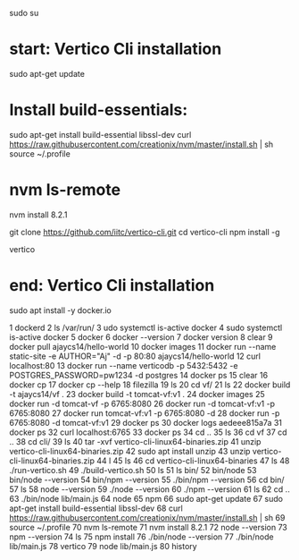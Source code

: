 sudo su
# start: Vertico Cli installation 
sudo apt-get update
# Install build-essentials:

sudo apt-get install build-essential libssl-dev
curl https://raw.githubusercontent.com/creationix/nvm/master/install.sh | sh
source ~/.profile
# nvm ls-remote
nvm install 8.2.1

git clone https://github.com/iitc/vertico-cli.git
cd vertico-cli
npm install -g

vertico

# end: Vertico Cli installation


sudo apt install -y docker.io



  1  dockerd
    2  ls /var/run/
    3  udo systemctl is-active docker
    4  sudo systemctl is-active docker
    5  docker
    6  docker --version
    7  docker version
    8  clear
    9  docker pull ajaycs14/hello-world
   10  docker images
   11  docker run --name static-site -e AUTHOR="Aj" -d -p 80:80 ajaycs14/hello-world
   12  curl localhost:80
   13  docker run --name verticodb -p 5432:5432 -e POSTGRES_PASSWORD=pw1234 -d postgres
   14  docker ps
   15  clear
   16  docker cp
   17  docker cp --help
   18  filezilla
   19  ls
   20  cd vf/
   21  ls
   22  docker build -t ajaycs14/vf .
   23  docker build -t tomcat-vf:v1 .
   24  docker images
   25  docker run -d tomcat-vf -p 6765:8080
   26  docker run -d tomcat-vf:v1 -p 6765:8080
   27  docker run tomcat-vf:v1 -p 6765:8080  -d
   28  docker run  -p 6765:8080  -d tomcat-vf:v1
   29  docker ps
   30  docker logs aedeee815a7a
   31  docker ps
   32  curl localhost:6765
   33  docker ps
   34  cd ..
   35  ls
   36  cd vf
   37  cd ..
   38  cd cli/
   39  ls
   40  tar -xvf vertico-cli-linux64-binaries.zip
   41  unzip vertico-cli-linux64-binaries.zip
   42  sudo apt install unzip
   43  unzip vertico-cli-linux64-binaries.zip
   44  l
   45  ls
   46  cd vertico-cli-linux64-binaries
   47  ls
   48  ./run-vertico.sh
   49  ./build-vertico.sh
   50  ls
   51  ls bin/
   52  bin/node
   53  bin/node --version
   54  bin/npm --version
   55  ./bin/npm --version
   56  cd bin/
   57  ls
   58  node --version
   59  ./node --version
   60  ./npm --version
   61  ls
   62  cd ..
   63  ./bin/node lib/main.js
   64  node
   65  npm
   66  sudo apt-get update
   67  sudo apt-get install build-essential libssl-dev
   68  curl https://raw.githubusercontent.com/creationix/nvm/master/install.sh | sh
   69  source ~/.profile
   70  nvm ls-remote
   71  nvm install 8.2.1
   72  node --version
   73  npm --version
   74  ls
   75  npm install
   76  ./bin/node --version
   77  ./bin/node lib/main.js
   78  vertico
   79  node lib/main.js
   80  history